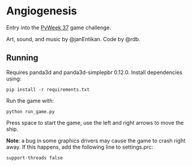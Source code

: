 # Angiogenesis

Entry into the [PyWeek 37](https://pyweek.org/37/) game challenge.

Art, sound, and music by @janEntikan.  Code by @rdb.

## Running

Requires panda3d and panda3d-simplepbr 0.12.0.  Install dependencies using:

```
pip install -r requirements.txt
```

Run the game with:

```
python run_game.py
```

Press space to start the game, use the left and right arrows to move the ship.

**Note**: a bug in some graphics drivers may cause the game to crash right away.
If this happens, add the following line to settings.prc:

```
support-threads false
```
